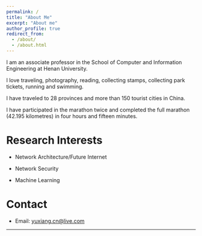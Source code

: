 ```yaml
---
permalink: /
title: "About Me"
excerpt: "About me"
author_profile: true
redirect_from: 
  - /about/
  - /about.html
---
```


I am an associate professor in the School of Computer and Information Engineering at Henan University.

I love traveling, photography, reading, collecting stamps, collecting park tickets, running and swimming.

I have traveled to 28 provinces and more than 150 tourist cities in China.

I have participated in the marathon twice and completed the full marathon (42.195 kilometres) in four hours and fifteen minutes.



Research Interests
======

* Network Architecture/Future Internet

* Network Security

* Machine Learning


Contact
======

* Email: <a alt="address" href="mailto:&#121;&#117;&#120;&#105;&#97;&#110;&#103;&#46;&#99;&#110;&#64;&#108;&#105;&#118;&#101;&#46;&#99;&#111;&#109;">&#121;&#117;&#120;&#105;&#97;&#110;&#103;&#46;&#99;&#110;&#64;&#108;&#105;&#118;&#101;&#46;&#99;&#111;&#109;</a>


---
